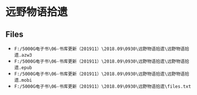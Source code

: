 # 远野物语拾遗

## Files

- `F:/5000G电子书\06-书库更新（201911）\2018.09\0930\远野物语拾遗\远野物语拾遗.azw3`
- `F:/5000G电子书\06-书库更新（201911）\2018.09\0930\远野物语拾遗\远野物语拾遗.epub`
- `F:/5000G电子书\06-书库更新（201911）\2018.09\0930\远野物语拾遗\远野物语拾遗.mobi`
- `F:/5000G电子书\06-书库更新（201911）\2018.09\0930\远野物语拾遗\files.txt`
